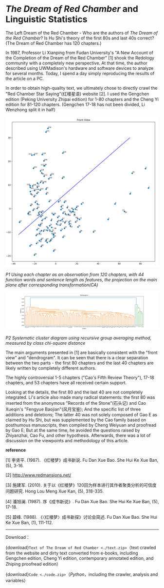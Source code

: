 # *The Dream of Red Chamber* and Linguistic Statistics

The Left Dream of the Red Chamber - Who are the authors of *The Dream of the Red Chamber*? Is Hu Shi's theory of the first 80s and last 40s correct? (The Dream of Red Chamber has 120 chapters.)

In 1987, Professor Li Xianping from Fudan University's "A New Account of the Completion of the Dream of the Red Chamber" [1] shook the Redology community with a completely new perspective. At that time, the author described using UWMadison's hardware and software devices to analyze for several months. Today, I spend a day simply reproducing the results of the article on a PC.

In order to obtain high-quality text, we ultimately chose to directly crawl the "Red Chamber Star Saying"(红楼星语) website [2]. I used the Gengchen edition (Peking University Zhipai edition) for 1-80 chapters and the Cheng Yi edition for 81-120 chapters. (Gengchen 17-18 has not been divided, Li Wenzhong split it in half)

![](scatterplot.png)

*P1 Using each chapter as an observation from 120 chapters, with 44 function words and sentence length as features, the projection on the main plane after corresponding transformation(CA)*

![](clustering.png)

*P2 Systematic cluster diagram using recursive group averaging method, measured by class chi-square distance*

The main arguments presented in [1] are basically consistent with the "front view" and "dendrogram". It can be seen that there is a clear separation between the two parts - the first 80 chapters and the last 40 chapters are likely written by completely different authors.

The highly controversial 1-5 chapters ("Cao's Fifth Review Theory"), 17-18 chapters, and 53 chapters have all received certain support.

Looking at the details, the first 80 and the last 40 are not completely integrated. Li's article also made many radical statements: the first 80 was inserted from the anonymous "Records of the Stone"(石头记) and Cao Xueqin's "Fengyue Baojian"(风月宝鉴); And the specific list of three additions and deletions; The latter 40 was not solely composed of Gao E as claimed by Hu Shi, but was supplemented by the Cao family based on posthumous manuscripts, then compiled by Cheng Weiyuan and proofread by Gao E; But at the same time, he avoided the questions raised by Zhiyanzhai, Cao Fu, and other hypothesis. Afterwards, there was a lot of discussion on the viewpoints and methodology of this article.

**reference**

[1] 李贤平. (1987). 《红楼梦》成书新说. Fu Dan Xue Bao. She Hui Ke Xue Ban, (5), 3-16.

[2] http://www.redmansions.net/

[3] 施建军. (2010). 关于以《红楼梦》120回为样本进行其作者聚类分析的可信度问题研究. Hong Lou Meng Xue Kan, (5), 318-335.

[4] 潘旭澜. (1987). 序《成书新说》. Fu Dan Xue Bao. She Hui Ke Xue Ban, (5), 17-18.

[5] 碧峰. (1988). 《〈红楼梦〉成书新探》讨论会简述. Fu Dan Xue Bao. She Hui Ke Xue Ban, (1), 111-112.

---

Download：

{download}`Text of The Dream of Red Chamber <./text.zip>`（text crawled from the website and dirty text converted from e-books, including Gengchen edition, Cheng Yi edition, contemporary annotated edition, and Zhiping proofread edition）

{download}`Code <./code.zip>`（*Python*，including the crawler, analysis and variables）
